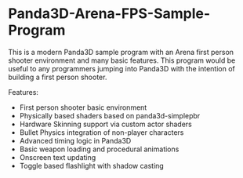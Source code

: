 # Panda3D-Arena-FPS-Sample-Program
This is a modern Panda3D sample program with an Arena first person shooter environment and many basic features. This program would be useful to any programmers jumping into Panda3D with the intention of building a first person shooter.

Features:
- First person shooter basic environment
- Physically based shaders based on panda3d-simplepbr
- Hardware Skinning support via custom actor shaders
- Bullet Physics integration of non-player characters
- Advanced timing logic in Panda3D
- Basic weapon loading and procedural animations
- Onscreen text updating
- Toggle based flashlight with shadow casting
